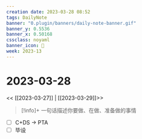 ```yaml
---
creation date: 2023-03-28 08:52
tags: DailyNote
banner: "0.plugin/banners/daily-note-banner.gif"
banner_y: 0.5536
banner_x: 0.50168
cssclass: noyaml
banner_icon: 💌
week: 2023-13
---
```


# 2023-03-28

<< [[2023-03-27]] | [[2023-03-29]]>>


> [!info]+ 一句话描述你要做、在做、准备做的事情
> 


- [ ] C+DS -> PTA
- [ ] 毕设
